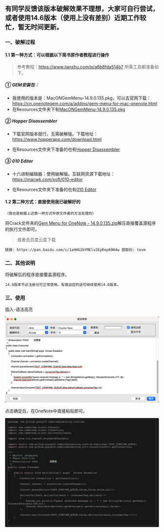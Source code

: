 ## 有同学反馈该版本破解效果不理想，大家可自行尝试，或者使用14.6版本（使用上没有差别）近期工作较忙，暂无时间更新。

### 一、破解过程

#### 1.1 第一种方式：可以根据以下简书原作者教程进行操作

> 参考教程：https://www.jianshu.com/p/a6b8fda514b7
> 所需工具都准备如下。

#####  ① GEM安装包：

- 我使用的版本是：MacONGemMenu-14.9.0.135.pkg，可以去官网下载：https://cn.onenotegem.com/a/addins/gem-menu-for-mac-onenote.html
- 在Resources文件夹下有[MacONGemMenu-14.9.0.135.pkg](https://github.com/dcncy/GemMenu-For-Mac-Crack/tree/main/Crack)

##### ② Hopper Disassembler

- 下载官网版本就行，无需破解版。下载地址：https://www.hopperapp.com/download.html

- 在Resources文件夹下准备的也有[Hopper Disassembler](https://github.com/dcncy/GemMenu-For-Mac-Crack/tree/main/Resources)

##### ③ 010 Editor

- 十六进制编辑器：使用破解版。互联网资源下载地址：https://macwk.com/soft/010-editor

- 在Resources文件夹下准备的也有[010 Editor](https://github.com/dcncy/GemMenu-For-Mac-Crack/tree/main/Resources)

#### 1.2 第二种方式：直接使用我已破解好的

`（我也是根据上述第一种方式中原文作者的方法处理的）`

将Crack文件夹的[Gem Menu for OneNote - 14.9.0.135.zip](https://github.com/dcncy/GemMenu-For-Mac-Crack/tree/main/Crack)解压直接覆盖源程序的执行文件即可。

> 或者去百度云盘下载

```basic
链接: https://pan.baidu.com/s/1aHHG2bYMElv2EpRep69H4w 提取码: tevm
```


### 二、其他说明

将破解后的程序直接覆盖源程序。

```
14.9版本不必注册也可正常使用。有强迫症的话可继续使用14.6版本。
```


### 三、使用

插入-语法高亮

![2-1](https://github.com/dcncy/GemMenu-For-Mac-Crack/blob/main/Imgs/2-1.png)

点击确定后，在OneNote中直接粘贴即可。

![2-2](https://github.com/dcncy/GemMenu-For-Mac-Crack/blob/main/Imgs/2-2.png)
